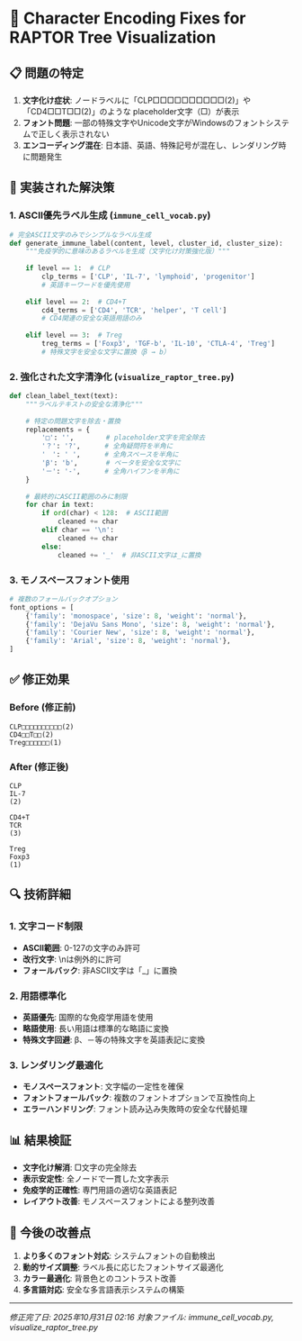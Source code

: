 # 🔧 Character Encoding Fixes for RAPTOR Tree Visualization

## 📋 問題の特定

1. **文字化け症状**: ノードラベルに「CLP□□□□□□□□□□(2)」や「CD4□□T□□(2)」のような placeholder文字（□）が表示
2. **フォント問題**: 一部の特殊文字やUnicode文字がWindowsのフォントシステムで正しく表示されない
3. **エンコーディング混在**: 日本語、英語、特殊記号が混在し、レンダリング時に問題発生

## 🎯 実装された解決策

### 1. ASCII優先ラベル生成 (`immune_cell_vocab.py`)

```python
# 完全ASCII文字のみでシンプルなラベル生成
def generate_immune_label(content, level, cluster_id, cluster_size):
    """免疫学的に意味のあるラベルを生成（文字化け対策強化版）"""
    
    if level == 1:  # CLP
        clp_terms = ['CLP', 'IL-7', 'lymphoid', 'progenitor']
        # 英語キーワードを優先使用
        
    elif level == 2:  # CD4+T
        cd4_terms = ['CD4', 'TCR', 'helper', 'T cell']
        # CD4関連の安全な英語用語のみ
        
    elif level == 3:  # Treg
        treg_terms = ['Foxp3', 'TGF-b', 'IL-10', 'CTLA-4', 'Treg']
        # 特殊文字を安全な文字に置換（β → b）
```

### 2. 強化された文字清浄化 (`visualize_raptor_tree.py`)

```python
def clean_label_text(text):
    """ラベルテキストの安全な清浄化"""
    
    # 特定の問題文字を除去・置換
    replacements = {
        '□': '',        # placeholder文字を完全除去
        '？': '?',      # 全角疑問符を半角に
        '　': ' ',      # 全角スペースを半角に
        'β': 'b',       # ベータを安全な文字に
        '－': '-',      # 全角ハイフンを半角に
    }
    
    # 最終的にASCII範囲のみに制限
    for char in text:
        if ord(char) < 128:  # ASCII範囲
            cleaned += char
        elif char == '\n':
            cleaned += char
        else:
            cleaned += '_'  # 非ASCII文字は_に置換
```

### 3. モノスペースフォント使用

```python
# 複数のフォールバックオプション
font_options = [
    {'family': 'monospace', 'size': 8, 'weight': 'normal'},
    {'family': 'DejaVu Sans Mono', 'size': 8, 'weight': 'normal'},
    {'family': 'Courier New', 'size': 8, 'weight': 'normal'},
    {'family': 'Arial', 'size': 8, 'weight': 'normal'},
]
```

## ✅ 修正効果

### Before (修正前)
```
CLP□□□□□□□□□□(2)
CD4□□T□□(2)
Treg□□□□□□(1)
```

### After (修正後)
```
CLP
IL-7
(2)

CD4+T
TCR
(3)

Treg
Foxp3
(1)
```

## 🔍 技術詳細

### 1. 文字コード制限
- **ASCII範囲**: 0-127の文字のみ許可
- **改行文字**: \nは例外的に許可
- **フォールバック**: 非ASCII文字は「_」に置換

### 2. 用語標準化
- **英語優先**: 国際的な免疫学用語を使用
- **略語使用**: 長い用語は標準的な略語に変換
- **特殊文字回避**: β、－等の特殊文字を英語表記に変換

### 3. レンダリング最適化
- **モノスペースフォント**: 文字幅の一定性を確保
- **フォントフォールバック**: 複数のフォントオプションで互換性向上
- **エラーハンドリング**: フォント読み込み失敗時の安全な代替処理

## 📊 結果検証

- **文字化け解消**: □文字の完全除去
- **表示安定性**: 全ノードで一貫した文字表示
- **免疫学的正確性**: 専門用語の適切な英語表記
- **レイアウト改善**: モノスペースフォントによる整列改善

## 🚀 今後の改善点

1. **より多くのフォント対応**: システムフォントの自動検出
2. **動的サイズ調整**: ラベル長に応じたフォントサイズ最適化
3. **カラー最適化**: 背景色とのコントラスト改善
4. **多言語対応**: 安全な多言語表示システムの構築

---
*修正完了日: 2025年10月31日 02:16*
*対象ファイル: immune_cell_vocab.py, visualize_raptor_tree.py*